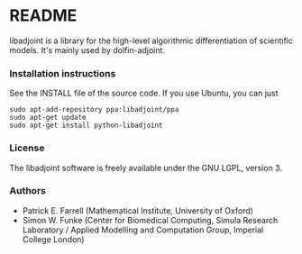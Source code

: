 # README #

libadjoint is a library for the high-level algorithmic differentiation of scientific models. It's mainly used by dolfin-adjoint.

### Installation instructions ###

See the INSTALL file of the source code. If you use Ubuntu, you can just

    sudo apt-add-repository ppa:libadjoint/ppa
    sudo apt-get update
    sudo apt-get install python-libadjoint


### License ###

The libadjoint software is freely available under the GNU LGPL, version 3.

### Authors ###

* Patrick E. Farrell (Mathematical Institute, University of Oxford)
* Simon W. Funke (Center for Biomedical Computing, Simula Research Laboratory / Applied Modelling and Computation Group, Imperial College London)
